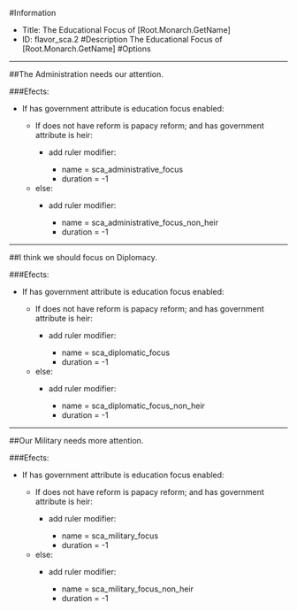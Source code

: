#Information
 - Title: The Educational Focus of [Root.Monarch.GetName]
 - ID: flavor_sca.2
#Description
The Educational Focus of [Root.Monarch.GetName]
#Options

___
##The Administration needs our attention.

###Efects:<ul><li>If has government attribute is education focus enabled:</li><ul><li>If does not have reform is papacy reform; and  has government attribute is heir:</li><ul><li>add ruler modifier:</li><ul><li>name = sca_administrative_focus</li><li>duration = -1</li></ul></ul><li>else:</li><ul><li>add ruler modifier:</li><ul><li>name = sca_administrative_focus_non_heir</li><li>duration = -1</li></ul></ul></ul></ul>

___
##I think we should focus on Diplomacy.

###Efects:<ul><li>If has government attribute is education focus enabled:</li><ul><li>If does not have reform is papacy reform; and  has government attribute is heir:</li><ul><li>add ruler modifier:</li><ul><li>name = sca_diplomatic_focus</li><li>duration = -1</li></ul></ul><li>else:</li><ul><li>add ruler modifier:</li><ul><li>name = sca_diplomatic_focus_non_heir</li><li>duration = -1</li></ul></ul></ul></ul>

___
##Our Military needs more attention.

###Efects:<ul><li>If has government attribute is education focus enabled:</li><ul><li>If does not have reform is papacy reform; and  has government attribute is heir:</li><ul><li>add ruler modifier:</li><ul><li>name = sca_military_focus</li><li>duration = -1</li></ul></ul><li>else:</li><ul><li>add ruler modifier:</li><ul><li>name = sca_military_focus_non_heir</li><li>duration = -1</li></ul></ul></ul></ul>

